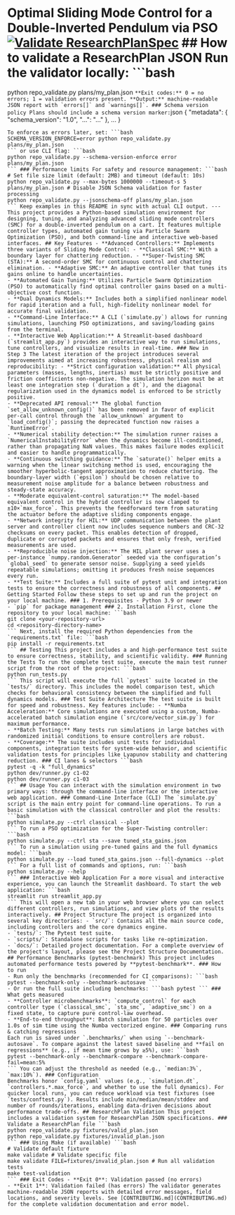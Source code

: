 # Optimal Sliding Mode Control for a Double-Inverted Pendulum via PSO [![Validate ResearchPlanSpec](https://github.com/theSadeQ/DIP_SMC_PSO/actions/workflows/validate.yml/badge.svg)](https://github.com/theSadeQ/DIP_SMC_PSO/actions/workflows/validate.yml) ## How to validate a ResearchPlan JSON Run the validator locally: ```bash
python repo_validate.py plans/my_plan.json
``` **Exit codes:** 0 = no errors; 1 = validation errors present. **Output:** machine-readable JSON report with `errors[]` and `warnings[]`. ### Schema version policy Plans should include a schema version marker: ```json
{ "metadata": { "schema_version": "1.0", "...": "..." }, ... }
``` Currently missing or non-1.x versions produce a **WARNING** (accepted).
To enforce as errors later, set: ```bash
SCHEMA_VERSION_ENFORCE=error python repo_validate.py plans/my_plan.json
``` or use CLI flag: ```bash
python repo_validate.py --schema-version-enforce error plans/my_plan.json
``` ### Performance limits For safety and resource management: ```bash
# Set file size limit (default: 2MB) and timeout (default: 10s)
python repo_validate.py --max-bytes 1000000 --timeout-s 5 plans/my_plan.json # Disable JSON Schema validation for faster processing
python repo_validate.py --jsonschema-off plans/my_plan.json
``` Keep examples in this README in sync with actual CLI output. --- This project provides a Python-based simulation environment for designing, tuning, and analyzing advanced sliding mode controllers (SMC) for a double-inverted pendulum on a cart. It features multiple controller types, automated gain tuning via Particle Swarm Optimization (PSO), and both command-line and interactive web-based interfaces. ## Key Features - **Advanced Controllers:** Implements three variants of Sliding Mode Control: - **Classical SMC:** With a boundary layer for chattering reduction. - **Super-Twisting SMC (STA):** A second-order SMC for continuous control and chattering elimination. - **Adaptive SMC:** An adaptive controller that tunes its gains online to handle uncertainties.
- **Automated Gain Tuning:** Utilizes Particle Swarm Optimization (PSO) to automatically find optimal controller gains based on a multi-objective cost function.
- **Dual Dynamics Models:** Includes both a simplified nonlinear model for rapid iteration and a full, high-fidelity nonlinear model for accurate final validation.
- **Command-Line Interface:** A CLI (`simulate.py`) allows for running simulations, launching PSO optimizations, and saving/loading gains from the terminal.
- **Interactive Web Application:** A Streamlit-based dashboard (`streamlit_app.py`) provides an interactive way to run simulations, tune controllers, and visualize results in real-time. ### New in Step 3 The latest iteration of the project introduces several improvements aimed at increasing robustness, physical realism and reproducibility: - **Strict configuration validation:** All physical parameters (masses, lengths, inertias) must be strictly positive and friction coefficients non‑negative. The simulation horizon must be at least one integration step (`duration ≥ dt`), and the diagonal regularization used in the dynamics model is enforced to be strictly positive.
- **Deprecated API removal:** The global function `set_allow_unknown_config()` has been removed in favor of explicit per‑call control through the `allow_unknown` argument to `load_config()`; passing the deprecated function now raises a `RuntimeError`.
- **Numerical stability detection:** The simulation runner raises a `NumericalInstabilityError` when the dynamics become ill‑conditioned, rather than propagating NaN values. This makes failure modes explicit and easier to handle programmatically.
- **Continuous switching guidance:** The `saturate()` helper emits a warning when the linear switching method is used, encouraging the smoother hyperbolic‑tangent approximation to reduce chattering. The boundary‑layer width (`epsilon`) should be chosen relative to measurement noise amplitude for a balance between robustness and steady‑state accuracy.
- **Moderate equivalent‑control saturation:** The model‑based equivalent control in the hybrid controller is now clamped to ±10×`max_force`. This prevents the feedforward term from saturating the actuator before the adaptive sliding components engage.
- **Network integrity for HIL:** UDP communication between the plant server and controller client now includes sequence numbers and CRC‑32 checksums on every packet. This enables detection of dropped, duplicate or corrupted packets and ensures that only fresh, verified measurements are used.
- **Reproducible noise injection:** The HIL plant server uses a per‑instance `numpy.random.Generator` seeded via the configuration’s `global_seed` to generate sensor noise. Supplying a seed yields repeatable simulations; omitting it produces fresh noise sequences every run.
- **Test Suite:** Includes a full suite of pytest unit and integration tests to ensure the correctness and robustness of all components. ## Getting Started Follow these steps to set up and run the project on your local machine. ### 1. Prerequisites - Python 3.9 or newer
- `pip` for package management ### 2. Installation First, clone the repository to your local machine: ```bash
git clone <your-repository-url>
cd <repository-directory-name>
``` Next, install the required Python dependencies from the `requirements.txt` file: ```bash
pip install -r requirements.txt
``` ## Testing This project includes a and high-performance test suite to ensure correctness, stability, and scientific validity. ### Running the Tests To run the complete test suite, execute the main test runner script from the root of the project: ```bash
python run_tests.py
``` This script will execute the full `pytest` suite located in the `tests/` directory. This includes the model comparison test, which checks for behavioral consistency between the simplified and full dynamics models. ### Test Suite Architecture The test suite is built for speed and robustness. Key features include: - **Numba Acceleration:** Core simulations are executed using a custom, Numba-accelerated batch simulation engine (`src/core/vector_sim.py`) for maximum performance.
- **Batch Testing:** Many tests run simulations in large batches with randomized initial conditions to ensure controllers are robust.
- **Coverage:** The suite includes unit tests for individual components, integration tests for system-wide behavior, and scientific validation tests for principles like Lyapunov stability and chattering reduction. ### CI lanes & selectors ```bash
pytest -q -k "full_dynamics"
python dev/runner.py c1-02
python dev/runner.py c1-03
``` ## Usage You can interact with the simulation environment in two primary ways: through the command-line interface or the interactive web application. ### Command-Line Interface (CLI) The `simulate.py` script is the main entry point for command-line operations. To run a basic simulation with the classical controller and plot the results: ```bash
python simulate.py --ctrl classical --plot
``` To run a PSO optimization for the Super-Twisting controller: ```bash
python simulate.py --ctrl sta --save tuned_sta_gains.json
``` To run a simulation using pre-tuned gains and the full dynamics model: ```bash
python simulate.py --load tuned_sta_gains.json --full-dynamics --plot
``` For a full list of commands and options, run: ```bash
python simulate.py --help
``` ### Interactive Web Application For a more visual and interactive experience, you can launch the Streamlit dashboard. To start the web application: ```bash
streamlit run streamlit_app.py
``` This will open a new tab in your web browser where you can select different controllers, run simulations, and view plots of the results interactively. ## Project Structure The project is organized into several key directories: - `src/`: Contains all the main source code, including controllers and the core dynamics engine.
- `tests/`: The Pytest test suite.
- `scripts/`: Standalone scripts for tasks like re-optimization.
- `docs/`: Detailed project documentation. For a complete overview of the project's layout, please see the Project Structure Documentation. ## Performance Benchmarks (pytest-benchmark) This project includes automated performance tests powered by **pytest-benchmark**. ### How to run
- Run only the benchmarks (recommended for CI comparisons): ```bash pytest --benchmark-only --benchmark-autosave ```
- Or run the full suite including benchmarks: ```bash pytest ``` ### What gets measured
- **Controller microbenchmarks**: `compute_control` for each controller type (`classical_smc`, `sta_smc`, `adaptive_smc`) on a fixed state, to capture pure control-law overhead.
- **End-to-end throughput**: Batch simulation for 50 particles over 1.0s of sim time using the Numba vectorized engine. ### Comparing runs & catching regressions
Each run is saved under `.benchmarks/` when using `--benchmark-autosave`. To compare against the latest saved baseline and **fail on regressions** (e.g., if mean time grows by ≥5%), use: ```bash
pytest --benchmark-only --benchmark-compare --benchmark-compare-fail=mean:5%
``` You can adjust the threshold as needed (e.g., `median:3%`, `max:10%`). ### Configuration
Benchmarks honor `config.yaml` values (e.g., `simulation.dt`, `controllers.*.max_force`, and whether to use the full dynamics). For quicker local runs, you can reduce workload via test fixtures (see `tests/conftest.py`). Results include min/median/mean/stddev and number of rounds/iterations, enabling data-driven decisions about performance trade-offs. ## ResearchPlan Validation This project includes a validation system for ResearchPlan JSON specifications. ### Validate a ResearchPlan file ```bash
python repo_validate.py fixtures/valid_plan.json
python repo_validate.py fixtures/invalid_plan.json
``` ### Using Make (if available) ```bash
# Validate default fixture
make validate # Validate specific file
make validate FILE=fixtures/invalid_plan.json # Run all validation tests
make test-validation
``` ### Exit Codes - **Exit 0**: Validation passed (no errors)
- **Exit 1**: Validation failed (has errors) The validator generates machine-readable JSON reports with detailed error messages, field locations, and severity levels. See [CONTRIBUTING.md](CONTRIBUTING.md) for the complete validation documentation and error model.
